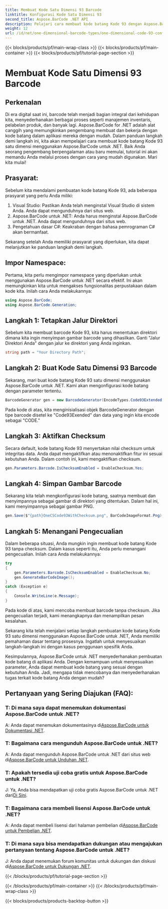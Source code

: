```yaml
---
title: Membuat Kode Satu Dimensi 93 Barcode
linktitle: Konfigurasi Kode Satu Dimensi 93
second_title: Aspose.BarCode .NET API
description: Pelajari cara membuat kode batang Kode 93 dengan Aspose.BarCode untuk .NET. Panduan langkah demi langkah untuk pembuatan kode batang.
weight: 12
url: /id/net/one-dimensional-barcode-types/one-dimensional-code-93-configuration/
---
```


{{< blocks/products/pf/main-wrap-class >}}
{{< blocks/products/pf/main-container >}}
{{< blocks/products/pf/tutorial-page-section >}}

# Membuat Kode Satu Dimensi 93 Barcode


## Perkenalan

Di era digital saat ini, barcode telah menjadi bagian integral dari kehidupan kita, menyederhanakan berbagai proses seperti manajemen inventaris, pelabelan produk, dan banyak lagi. Aspose.BarCode for .NET adalah alat canggih yang memungkinkan pengembang membuat dan bekerja dengan kode batang dalam aplikasi mereka dengan mudah. Dalam panduan langkah demi langkah ini, kita akan mempelajari cara membuat kode batang Kode 93 satu dimensi menggunakan Aspose.BarCode untuk .NET. Baik Anda seorang pengembang berpengalaman atau baru memulai, tutorial ini akan memandu Anda melalui proses dengan cara yang mudah digunakan. Mari kita mulai!

## Prasyarat:

Sebelum kita mendalami pembuatan kode batang Kode 93, ada beberapa prasyarat yang perlu Anda miliki:
1. Visual Studio: Pastikan Anda telah menginstal Visual Studio di sistem Anda. Anda dapat mengunduhnya dari situs web.
2. Aspose.BarCode untuk .NET: Anda harus menginstal Aspose.BarCode untuk .NET. Anda dapat mengunduhnya dari situs web.
3. Pengetahuan dasar C#: Keakraban dengan bahasa pemrograman C# akan bermanfaat.

Sekarang setelah Anda memiliki prasyarat yang diperlukan, kita dapat melanjutkan ke panduan langkah demi langkah.

## Impor Namespace:

Pertama, kita perlu mengimpor namespace yang diperlukan untuk menggunakan Aspose.BarCode untuk .NET secara efektif. Ini akan memungkinkan kita untuk mengakses fungsionalitas perpustakaan dalam kode kita. Inilah cara Anda melakukannya:

```csharp
using Aspose.BarCode;
using Aspose.BarCode.Generation;
```

## Langkah 1: Tetapkan Jalur Direktori

Sebelum kita membuat barcode Kode 93, kita harus menentukan direktori dimana kita ingin menyimpan gambar barcode yang dihasilkan. Ganti "Jalur Direktori Anda" dengan jalur ke direktori yang Anda inginkan.

```csharp
string path = "Your Directory Path";
```

## Langkah 2: Buat Kode Satu Dimensi 93 Barcode

Sekarang, mari buat kode batang Kode 93 satu dimensi menggunakan Aspose.BarCode untuk .NET. Kami akan mengonfigurasi kode batang dengan parameter tertentu.

```csharp
BarcodeGenerator gen = new BarcodeGenerator(EncodeTypes.Code93Extended, "CODE");
```

Pada kode di atas, kita menginisialisasi objek BarcodeGenerator dengan tipe barcode disetel ke "Code93Exended" dan data yang ingin kita encode sebagai "CODE."

## Langkah 3: Aktifkan Checksum

Secara default, kode batang Kode 93 menyertakan nilai checksum untuk integritas data. Anda dapat mengaktifkan atau menonaktifkan fitur ini sesuai kebutuhan Anda. Dalam contoh ini, kami mengaktifkan checksum.

```csharp
gen.Parameters.Barcode.IsChecksumEnabled = EnableChecksum.Yes;
```

## Langkah 4: Simpan Gambar Barcode

Sekarang kita telah mengkonfigurasi kode batang, saatnya membuat dan menyimpannya sebagai gambar di direktori yang ditentukan. Dalam hal ini, kami menyimpannya sebagai gambar PNG.

```csharp
gen.Save($"{path}OneCSCode93WithChecksum.png", BarCodeImageFormat.Png);
```

## Langkah 5: Menangani Pengecualian

Dalam beberapa situasi, Anda mungkin ingin membuat kode batang Kode 93 tanpa checksum. Dalam kasus seperti itu, Anda perlu menangani pengecualian. Inilah cara Anda melakukannya:

```csharp
try
{
    gen.Parameters.Barcode.IsChecksumEnabled = EnableChecksum.No;
    gen.GenerateBarCodeImage();
}
catch (Exception e)
{
    Console.WriteLine(e.Message);
}
```

Pada kode di atas, kami mencoba membuat barcode tanpa checksum. Jika pengecualian terjadi, kami menangkapnya dan menampilkan pesan kesalahan.

Sekarang kita telah menjalani setiap langkah pembuatan kode batang Kode 93 satu dimensi menggunakan Aspose.BarCode untuk .NET, Anda memiliki pemahaman dasar tentang prosesnya. Ingatlah untuk menyesuaikan langkah-langkah ini dengan kasus penggunaan spesifik Anda.

Kesimpulannya, Aspose.BarCode untuk .NET menyederhanakan pembuatan kode batang di aplikasi Anda. Dengan kemampuan untuk menyesuaikan parameter, Anda dapat membuat kode batang yang sesuai dengan kebutuhan Anda. Jadi, mengapa tidak mencobanya dan menyederhanakan tugas terkait kode batang Anda dengan mudah?

## Pertanyaan yang Sering Diajukan (FAQ):

### T: Di mana saya dapat menemukan dokumentasi Aspose.BarCode untuk .NET?
 A: Anda dapat menemukan dokumentasinya di[Aspose.BarCode untuk Dokumentasi .NET](https://reference.aspose.com/barcode/net/).

### T: Bagaimana cara mengunduh Aspose.BarCode untuk .NET?
 A: Anda dapat mengunduh Aspose.BarCode untuk .NET dari situs web di[Aspose.BarCode untuk Unduhan .NET](https://releases.aspose.com/barcode/net/).

### T: Apakah tersedia uji coba gratis untuk Aspose.BarCode untuk .NET?
 J: Ya, Anda bisa mendapatkan uji coba gratis Aspose.BarCode untuk .NET dari[Di Sini](https://releases.aspose.com/).

### T: Bagaimana cara membeli lisensi Aspose.BarCode untuk .NET?
 A: Anda dapat membeli lisensi dari halaman pembelian di[Aspose.BarCode untuk Pembelian .NET](https://purchase.aspose.com/buy).

### T: Di mana saya bisa mendapatkan dukungan atau mengajukan pertanyaan tentang Aspose.BarCode untuk .NET?
 J: Anda dapat menemukan forum komunitas untuk dukungan dan diskusi di[Aspose.BarCode untuk Dukungan .NET](https://forum.aspose.com/c/barcode/13).

{{< /blocks/products/pf/tutorial-page-section >}}

{{< /blocks/products/pf/main-container >}}
{{< /blocks/products/pf/main-wrap-class >}}

{{< blocks/products/products-backtop-button >}}
